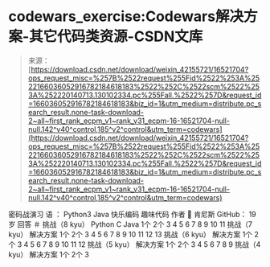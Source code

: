 <!--yml
category: codewars
date: 2022-08-13 11:30:38
-->

# codewars_exercise:Codewars解决方案-其它代码类资源-CSDN文库

> 来源：[https://download.csdn.net/download/weixin_42155721/16521704?ops_request_misc=%257B%2522request%255Fid%2522%253A%2522166036052916782184618183%2522%252C%2522scm%2522%253A%252220140713.130102334.pc%255Fall.%2522%257D&request_id=166036052916782184618183&biz_id=1&utm_medium=distribute.pc_search_result.none-task-download-2~all~first_rank_ecpm_v1~rank_v31_ecpm-16-16521704-null-null.142^v40^control,185^v2^control&utm_term=codewars](https://download.csdn.net/download/weixin_42155721/16521704?ops_request_misc=%257B%2522request%255Fid%2522%253A%2522166036052916782184618183%2522%252C%2522scm%2522%253A%252220140713.130102334.pc%255Fall.%2522%257D&request_id=166036052916782184618183&biz_id=1&utm_medium=distribute.pc_search_result.none-task-download-2~all~first_rank_ecpm_v1~rank_v31_ecpm-16-16521704-null-null.142^v40^control,185^v2^control&utm_term=codewars)

密码战演习 语 ： Python3 Java 快乐编码 趣味代码 作者 :bust_in_silhouette: 肯尼斯 GitHub： 19岁 回答 ＃ 挑战（8 kyu） Python C Java 1个 2个 3 4 5 6 7 8 9 10 11 挑战（7 kyu） 解决方案 1个 2个 3 4 5 6 7 8 9 10 11 12 13 挑战（6 kyu） 解决方案 1个 2个 3 4 5 6 7 8 9 10 11 12 挑战（5 kyu） 解决方案 1个 2个 3 4 5 6 7 8 9 挑战（4 kyu） 解决方案 1个 2个 3